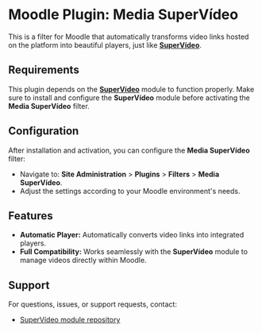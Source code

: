 # Moodle Plugin: Media SuperVídeo

This is a filter for Moodle that automatically transforms video links hosted on the platform into beautiful players, just like [**SuperVídeo**](https://moodle.org/plugins/mod_supervideo).

## Requirements

This plugin depends on the [**SuperVídeo**](https://moodle.org/plugins/mod_supervideo) module to function properly. Make sure to install and configure the **SuperVídeo** module before activating the **Media SuperVídeo** filter.

## Configuration

After installation and activation, you can configure the **Media SuperVídeo** filter:

- Navigate to: **Site Administration** > **Plugins** > **Filters** > **Media SuperVídeo**.
- Adjust the settings according to your Moodle environment's needs.

## Features

- **Automatic Player:** Automatically converts video links into integrated players.
- **Full Compatibility:** Works seamlessly with the **SuperVídeo** module to manage videos directly within Moodle.

## Support

For questions, issues, or support requests, contact:

- [SuperVídeo module repository](https://moodle.org/plugins/mod_supervideo)
